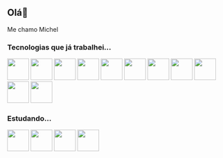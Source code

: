 ## Olá👋

Me chamo Michel

### Tecnologias que já trabalhei...

<p align="left">
    <img width="50" src="https://cdn.jsdelivr.net/gh/devicons/devicon/icons/javascript/javascript-original.svg" >
    <img width="50" src="https://cdn.jsdelivr.net/gh/devicons/devicon/icons/react/react-original.svg">
    <img width="50" src="https://cdn.jsdelivr.net/gh/devicons/devicon/icons/css3/css3-original.svg">
    <img width="50" src="https://cdn.jsdelivr.net/gh/devicons/devicon/icons/sass/sass-original.svg">
    <img width="50" src="https://cdn.jsdelivr.net/gh/devicons/devicon/icons/bootstrap/bootstrap-plain.svg">
    <img width="50" src="https://cdn.jsdelivr.net/gh/devicons/devicon/icons/nodejs/nodejs-original.svg">
    <img width="50" src="https://cdn.jsdelivr.net/gh/devicons/devicon/icons/express/express-original-wordmark.svg">
    <img width="50" src="https://cdn.jsdelivr.net/gh/devicons/devicon/icons/mysql/mysql-original-wordmark.svg">
    <img width="50" src="https://cdn.jsdelivr.net/gh/devicons/devicon/icons/mongodb/mongodb-original.svg">
    <img width="50" src="https://cdn.jsdelivr.net/gh/devicons/devicon/icons/python/python-original.svg">
    <img width="50" src="https://cdn.jsdelivr.net/gh/devicons/devicon/icons/linux/linux-original.svg">
</p>

### Estudando...

<p align="left">
    <img width="50" src="https://cdn.jsdelivr.net/gh/devicons/devicon/icons/vuejs/vuejs-original.svg">
    <img width="50" src="https://cdn.jsdelivr.net/gh/devicons/devicon/icons/typescript/typescript-original.svg">
    <img width="50" src="https://cdn.jsdelivr.net/gh/devicons/devicon/icons/nestjs/nestjs-plain.svg">
    <img width="50" src="https://cdn.jsdelivr.net/gh/devicons/devicon/icons/redis/redis-original.svg">
</p>

